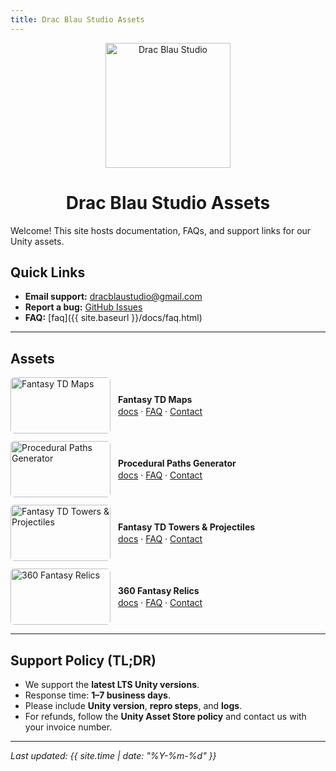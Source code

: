 ```yaml
---
title: Drac Blau Studio Assets
---
```


<p align="center">
  <img src="{{ site.baseurl }}/assets/img/logo.png" alt="Drac Blau Studio" width="200"/>
</p>

<h1 align="center">Drac Blau Studio Assets</h1>

Welcome! This site hosts documentation, FAQs, and support links for our Unity assets.

## Quick Links
- **Email support:** <a href="mailto:dracblaustudio@gmail.com">dracblaustudio@gmail.com</a>  
- **Report a bug:** <a href="https://github.com/alexmartin9/dracblaustudio-assets/issues">GitHub Issues</a>  
- **FAQ:** [faq]({{ site.baseurl }}/docs/faq.html)  

---

## Assets

<style>
  .asset-row { display:flex; align-items:center; gap:12px; margin:12px 0; }
  .asset-row img { width:160px; height:90px; object-fit:cover; border-radius:6px; }
  .asset-row .meta { line-height:1.4; }
  .asset-row .title { font-weight:700; }
</style>

<div class="asset-row">
  <img src="{{ site.baseurl }}/assets/img/fantasy_td_maps.png" alt="Fantasy TD Maps">
  <div class="meta">
    <div class="title">Fantasy TD Maps</div>
    <div>
      <a href="{{ site.baseurl }}/docs/assets/fantasy_td_maps.html">docs</a> · 
      <a href="{{ site.baseurl }}/faq.html">FAQ</a> · 
      <a href="mailto:dracblaustudio@gmail.com">Contact</a>
    </div>
  </div>
</div>

<div class="asset-row">
  <img src="{{ site.baseurl }}/assets/img/procedural_paths_generator.png" alt="Procedural Paths Generator">
  <div class="meta">
    <div class="title">Procedural Paths Generator</div>
    <div>
      <a href="{{ site.baseurl }}/assets/procedural_paths_generator.html">docs</a> · 
      <a href="{{ site.baseurl }}/faq.html">FAQ</a> · 
      <a href="mailto:dracblaustudio@gmail.com">Contact</a>
    </div>
  </div>
</div>

<div class="asset-row">
  <img src="{{ site.baseurl }}/assets/img/fantasy_td_towers_projectiles.png" alt="Fantasy TD Towers & Projectiles">
  <div class="meta">
    <div class="title">Fantasy TD Towers & Projectiles</div>
    <div>
      <a href="{{ site.baseurl }}/assets/fantasy_td_towers_projectiles.md">docs</a> · 
      <a href="{{ site.baseurl }}/faq.md">FAQ</a> · 
      <a href="mailto:dracblaustudio@gmail.com">Contact</a>
    </div>
  </div>
</div>

<div class="asset-row">
  <img src="{{ site.baseurl }}/assets/img/fantasy_relics.png" alt="360 Fantasy Relics">
  <div class="meta">
    <div class="title">360 Fantasy Relics</div>
    <div>
      <a href="{{ site.baseurl }}/assets/fantasy_relics.md">docs</a> · 
      <a href="{{ site.baseurl }}/faq.md">FAQ</a> · 
      <a href="mailto:dracblaustudio@gmail.com">Contact</a>
    </div>
  </div>
</div>

---

## Support Policy (TL;DR)
- We support the **latest LTS Unity versions**.  
- Response time: **1–7 business days**.  
- Please include **Unity version**, **repro steps**, and **logs**.  
- For refunds, follow the **Unity Asset Store policy** and contact us with your invoice number.  

---

_Last updated: {{ site.time | date: "%Y-%m-%d" }}_

